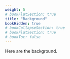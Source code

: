 ```yaml
---
weight: 5
# bookFlatSection: true
title: "Background"
bookHidden: true
# bookCollapseSection: true
# bookFlatSection: true
# bookToc: false
---
```



Here are the background.